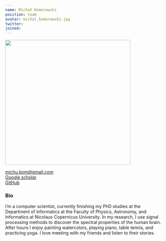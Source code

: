 ```yaml
---
name: Michał Komorowski
position: team
avatar: michal_komorowski.jpg
twitter: 
joined: 
---
```


<img height="400" src="{{site.baseurl}}/images/people/{{page.avatar}}" data-action="zoom">

<i class="fa fa-envelope-o"></i><a href="mailto:michu.kom@gmail.com"> michu.kom@gmail.com</a><br>
<i class="fa fa-bar-chart"></i><a href="https://scholar.google.pl/citations?user=vdusSBYAAAAJ&hl"> Google scholar</a><br>
<i class="fa fa-github"></i><a href="https://github.com/micholeodon"> GitHub</a><br>
<!--<i class="fa fa-home"></i><a href="https://kfinc.github.io"> Personal webpage</a><br>-->
<!--<i class="fa fa-file"></i><a href="https://github.com/kfinc/cv/blob/master/Finc_CV.pdf"> CV</a> <br>-->




### Bio

I’m a computer scientist, currently finishing my PhD studies at the Department of Informatics at the Faculty of Physics, Astronomy, and Informatics at Nicolaus Copernicus University. In my research, I use signal processing methods to discover the spectral properties of the human brain. After hours I enjoy painting watercolors, playing piano, table tennis, and practicing yoga. I love meeting with my friends and listen to their stories.


